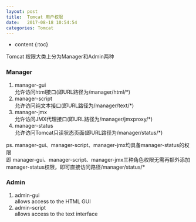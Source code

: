 ```yaml
---
layout: post
title:  Tomcat 用户权限
date:   2017-08-18 10:54:54
categories: Tomcat
---
```


* content
{:toc}

Tomcat 权限大类上分为Manager和Admin两种

### Manager
1. manager-gui  
允许访问html接口(即URL路径为/manager/html/*)
2. manager-script  
允许访问纯文本接口(即URL路径为/manager/text/*)
3. manager-jmx  
允许访问JMX代理接口(即URL路径为/manager/jmxproxy/*)
4. manager-status  
允许访问Tomcat只读状态页面(即URL路径为/manager/status/*)  

ps. manager-gui、manager-script、manager-jmx均具备manager-status的权限  
即 manager-gui、manager-script、manager-jmx三种角色权限无需再额外添加manager-status权限，即可直接访问路径/manager/status/*

### Admin
1. admin-gui  
allows access to the HTML GUI
2. admin-script  
allows access to the text interface